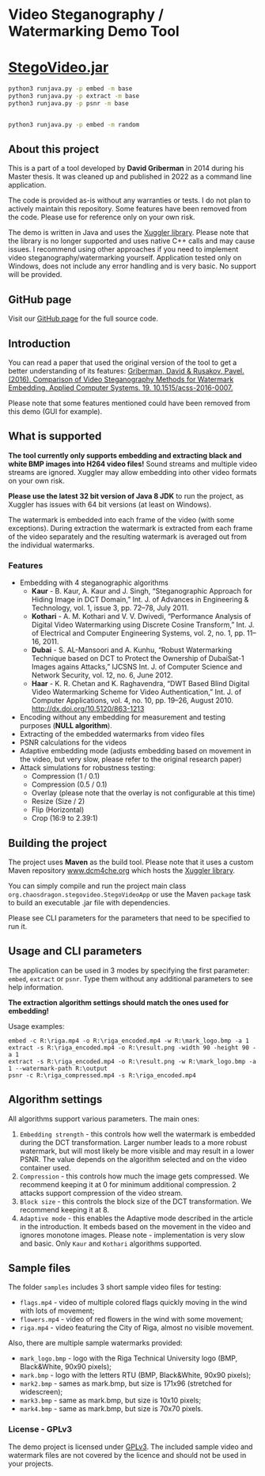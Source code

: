 # Video Steganography / Watermarking Demo Tool

# [StegoVideo.jar](https://disk.yandex.ru/d/mboJ99YLL1UutQ)

```bash
python3 runjava.py -p embed -m base  
python3 runjava.py -p extract -m base  
python3 runjava.py -p psnr -m base  


python3 runjava.py -p embed -m random
```

## About this project

This is a part of a tool developed by **David Griberman** in 2014 during his Master thesis. 
It was cleaned up and published in 2022 as a command line application.

The code is provided as-is without any warranties or tests. I do not plan to actively maintain this repository. 
Some features have been removed from the code. Please use for reference only on your own risk.

The demo is written in Java and uses the [Xuggler library](http://www.xuggle.com/xuggler/). 
Please note that the library is no longer supported and uses native C++ calls and may cause issues.
I recommend using other approaches if you need to implement video steganography/watermarking yourself.
Application tested only on Windows, does not include any error handling and is very basic. No support will be provided.

## GitHub page
Visit our [GitHub page](https://github.com/mightymoogle/StegoVideoDemo) for the full source code.

## Introduction
You can read a paper that used the original version of the tool to get a better understanding of its features:
[Griberman, David & Rusakov, Pavel. (2016). Comparison of Video Steganography Methods for Watermark Embedding.
Applied Computer Systems. 19. 10.1515/acss-2016-0007.](
https://www.researchgate.net/publication/303914738_Comparison_of_Video_Steganography_Methods_for_Watermark_Embedding)

Please note that some features mentioned could have been removed from this demo (GUI for example).

## What is supported

**The tool currently only supports embedding and extracting black and white BMP images into H264 video files!**
Sound streams and multiple video streams are ignored. 
Xuggler may allow embedding into other video formats on your own risk.

**Please use the latest 32 bit version of Java 8 JDK** to run the project,
as Xuggler has issues with 64 bit versions (at least on Windows).

The watermark is embedded into each frame of the video (with some exceptions). 
During extraction the watermark is extracted from each frame of the video separately and the resulting watermark 
is averaged out from the individual watermarks.

### Features
* Embedding with 4 steganographic algorithms
    * **Kaur** - B. Kaur, A. Kaur and J. Singh, “Steganographic Approach for Hiding
      Image in DCT Domain,” Int. J. of Advances in Engineering & Technology, vol. 1, issue 3, pp. 72–78, July 2011.
    * **Kothari** - A. M. Kothari and V. V. Dwivedi, “Performance Analysis of Digital
      Video Watermarking using Discrete Cosine Transform,” Int. J. of
      Electrical and Computer Engineering Systems, vol. 2, no. 1, pp. 11–16, 2011.
    * **Dubai** - S. AL-Mansoori and A. Kunhu, “Robust Watermarking Technique based
      on DCT to Protect the Ownership of DubaiSat-1 Images agains
      Attacks,” IJCSNS Int. J. of Computer Science and Network Security,
      vol. 12, no. 6, June 2012.
    * **Haar** - K. R. Chetan and K. Raghavendra, “DWT Based Blind Digital Video
      Watermarking Scheme for Video Authentication,” Int. J. of Computer
      Applications, vol. 4, no. 10, pp. 19–26, August 2010. http://dx.doi.org/10.5120/863-1213
* Encoding without any embedding for measurement and testing purposes (**NULL algorithm**).
* Extracting of the embedded watermarks from video files
* PSNR calculations for the videos
* Adaptive embedding mode (adjusts embedding based on movement in the video, but very slow, 
  please refer to the original research paper)
* Attack simulations for robustness testing:
    * Compression (1 / 0.1)
    * Compression (0.5 / 0.1)
    * Overlay (please note that the overlay is not configurable at this time)
    * Resize (Size / 2)
    * Flip (Horizontal)
    * Crop (16:9 to 2.39:1)    

## Building the project
The project uses **Maven** as the build tool. Please note that it uses a custom 
Maven repository www.dcm4che.org which hosts the [Xuggler library](http://www.xuggle.com/xuggler/).

You can simply compile and run the project main class `org.chaosdragon.stegovideo.StegoVideoApp` 
or use the Maven `package` task to build an executable .jar file with dependencies.

Please see CLI parameters for the parameters that need to be specified to run it.

## Usage and CLI parameters

The application can be used in 3 modes by specifying the first parameter: `embed`, `extract` or `psnr`. 
Type them without any additional parameters to see help information.

**The extraction algorithm settings should match the ones used for embedding!**

Usage examples:
```
embed -c R:\riga.mp4 -o R:\riga_encoded.mp4 -w R:\mark_logo.bmp -a 1
extract -s R:\riga_encoded.mp4 -o R:\result.png -width 90 -height 90 -a 1
extract -s R:\riga_encoded.mp4 -o R:\result.png -w R:\mark_logo.bmp -a 1 --watermark-path R:\output
psnr -c R:\riga_compressed.mp4 -s R:\riga_encoded.mp4
```

## Algorithm settings
All algorithms support various parameters. The main ones:

1. `Embedding strength` - this controls how well the watermark is embedded during the DCT transformation. 
   Larger number leads to a more robust watermark, but will most likely be more visible and may result in a lower PSNR.
   The value depends on the algorithm selected and on the video container used.
2. `Compression` - this controls how much the image gets compressed. 
   We recommend keeping it at 0 for minimum additional compression. 2 attacks support compression of the video stream.
3. `Block size` - this controls the block size of the DCT transformation. We recommend keeping it at 8.
4. `Adaptive mode`  - this enables the Adaptive mode described in the article in the introduction. 
   It embeds based on the movement in the video and ignores monotone images. 
   Please note - implementation is very slow and basic. Only `Kaur` and `Kothari` algorithms supported.

## Sample files
The folder `samples` includes 3 short sample video files for testing:
* `flags.mp4` - video of multiple colored flags quickly moving in the wind with lots of movement;  
* `flowers.mp4` - video of red flowers in the wind with some movement;
* `riga.mp4` - video featuring the City of Riga, almost no visible movement.

Also, there are multiple sample watermarks provided:
* `mark_logo.bmp` - logo with the Riga Technical University logo (BMP, Black&White, 90x90 pixels);
* `mark.bmp` - logo with the letters RTU (BMP, Black&White, 90x90 pixels);
* `mark2.bmp` - sames as mark.bmp, but size is 171x96 (stretched for widescreen);
* `mark3.bmp` - same as mark.bmp, but size is 10x10 pixels;
* `mark4.bmp` - same as mark.bmp, but size is 70x70 pixels.

### License - GPLv3
The demo project is licensed under [GPLv3](https://www.gnu.org/licenses/gpl-3.0.en.html).
The included sample video and watermark files are not covered by the licence and should not be used in your projects.
